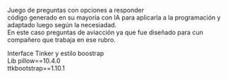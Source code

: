Juego de preguntas con opciones a responder<br>
código generado en su mayoría con IA para aplicarla a la programación y adaptado luego según la necesiadad.<br>
En este caso preguntas de aviacción ya que fue diseñado para cun compañero que trabaja en ese rubro.<br>

Interface Tinker y estilo boostrap<br>
Lib
pillow==10.4.0<br>
ttkbootstrap==1.10.1<br>

